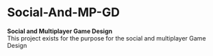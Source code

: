 # Social-And-MP-GD
 **Social and Multiplayer Game Design** <br />
 This project exists for the purpose for the social and multiplayer Game Design
